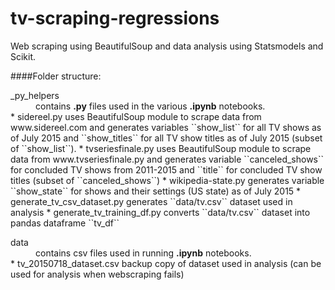 # tv-scraping-regressions
Web scraping using BeautifulSoup and data analysis using Statsmodels and Scikit.

####Folder structure:
<dl>
  <dt>_py_helpers</dt>
  <dd>contains <b>.py</b> files used in the various <b>.ipynb</b> notebooks.</dd>
  * sidereel.py 
      uses BeautifulSoup module to scrape data from www.sidereel.com and generates variables ``show_list`` for all TV shows as of July 2015 and ``show_titles`` for all TV show titles as of July 2015 (subset of ``show_list``).
  * tvseriesfinale.py  
      uses BeautifulSoup module to scrape data from www.tvseriesfinale.py and generates variable ``canceled_shows`` for concluded TV shows from 2011-2015 and ``title`` for concluded TV show titles (subset of ``canceled_shows``)
  * wikipedia-state.py  
      generates variable ``show_state`` for shows and their settings (US state) as of July 2015  
  * generate_tv_csv_dataset.py  
      generates ``data/tv.csv`` dataset used in analysis  
  * generate_tv_training_df.py  
      converts ``data/tv.csv`` dataset into pandas dataframe ``tv_df``

<dl>
  <dt>data</dt>
  <dd>contains csv files used in running <b>.ipynb</b> notebooks.</dd> 
  * tv_20150718_dataset.csv  
      backup copy of dataset used in analysis (can be used for analysis when webscraping fails)

